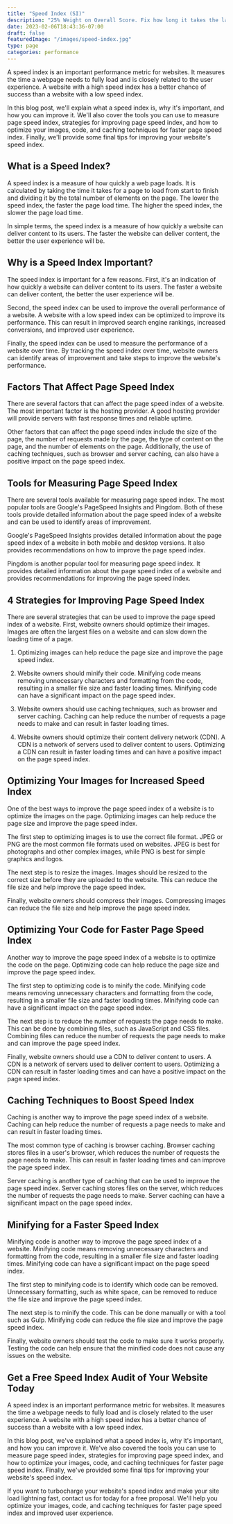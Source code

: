 ```yaml
---
title: "Speed Index (SI)"
description: "25% Weight on Overall Score. Fix how long it takes the largest visible element on the site."
date: 2023-02-06T18:43:36-07:00
draft: false
featuredImage: "/images/speed-index.jpg"
type: page
categories: performance
---
```


A speed index is an important performance metric for websites. It measures the time a webpage needs to fully load and is closely related to the user experience. A website with a high speed index has a better chance of success than a website with a low speed index.

In this blog post, we'll explain what a speed index is, why it's important, and how you can improve it. We'll also cover the tools you can use to measure page speed index, strategies for improving page speed index, and how to optimize your images, code, and caching techniques for faster page speed index. Finally, we'll provide some final tips for improving your website's speed index.

## What is a Speed Index?
A speed index is a measure of how quickly a web page loads. It is calculated by taking the time it takes for a page to load from start to finish and dividing it by the total number of elements on the page. The lower the speed index, the faster the page load time. The higher the speed index, the slower the page load time.

In simple terms, the speed index is a measure of how quickly a website can deliver content to its users. The faster the website can deliver content, the better the user experience will be.

## Why is a Speed Index Important?
The speed index is important for a few reasons. First, it's an indication of how quickly a website can deliver content to its users. The faster a website can deliver content, the better the user experience will be.

Second, the speed index can be used to improve the overall performance of a website. A website with a low speed index can be optimized to improve its performance. This can result in improved search engine rankings, increased conversions, and improved user experience.

Finally, the speed index can be used to measure the performance of a website over time. By tracking the speed index over time, website owners can identify areas of improvement and take steps to improve the website's performance.

## Factors That Affect Page Speed Index
There are several factors that can affect the page speed index of a website. The most important factor is the hosting provider. A good hosting provider will provide servers with fast response times and reliable uptime.

Other factors that can affect the page speed index include the size of the page, the number of requests made by the page, the type of content on the page, and the number of elements on the page. Additionally, the use of caching techniques, such as browser and server caching, can also have a positive impact on the page speed index.

## Tools for Measuring Page Speed Index
There are several tools available for measuring page speed index. The most popular tools are Google's PageSpeed Insights and Pingdom. Both of these tools provide detailed information about the page speed index of a website and can be used to identify areas of improvement.

Google's PageSpeed Insights provides detailed information about the page speed index of a website in both mobile and desktop versions. It also provides recommendations on how to improve the page speed index.

Pingdom is another popular tool for measuring page speed index. It provides detailed information about the page speed index of a website and provides recommendations for improving the page speed index.

## 4 Strategies for Improving Page Speed Index
There are several strategies that can be used to improve the page speed index of a website. First, website owners should optimize their images. Images are often the largest files on a website and can slow down the loading time of a page. 

1. Optimizing images can help reduce the page size and improve the page speed index.

2. Website owners should minify their code. Minifying code means removing unnecessary characters and formatting from the code, resulting in a smaller file size and faster loading times. Minifying code can have a significant impact on the page speed index.

3. Website owners should use caching techniques, such as browser and server caching. Caching can help reduce the number of requests a page needs to make and can result in faster loading times.

4. Website owners should optimize their content delivery network (CDN). A CDN is a network of servers used to deliver content to users. Optimizing a CDN can result in faster loading times and can have a positive impact on the page speed index.

## Optimizing Your Images for Increased Speed Index
One of the best ways to improve the page speed index of a website is to optimize the images on the page. Optimizing images can help reduce the page size and improve the page speed index.

The first step to optimizing images is to use the correct file format. JPEG or PNG are the most common file formats used on websites. JPEG is best for photographs and other complex images, while PNG is best for simple graphics and logos.

The next step is to resize the images. Images should be resized to the correct size before they are uploaded to the website. This can reduce the file size and help improve the page speed index.

Finally, website owners should compress their images. Compressing images can reduce the file size and help improve the page speed index.

## Optimizing Your Code for Faster Page Speed Index
Another way to improve the page speed index of a website is to optimize the code on the page. Optimizing code can help reduce the page size and improve the page speed index.

The first step to optimizing code is to minify the code. Minifying code means removing unnecessary characters and formatting from the code, resulting in a smaller file size and faster loading times. Minifying code can have a significant impact on the page speed index.

The next step is to reduce the number of requests the page needs to make. This can be done by combining files, such as JavaScript and CSS files. Combining files can reduce the number of requests the page needs to make and can improve the page speed index.

Finally, website owners should use a CDN to deliver content to users. A CDN is a network of servers used to deliver content to users. Optimizing a CDN can result in faster loading times and can have a positive impact on the page speed index.

## Caching Techniques to Boost Speed Index
Caching is another way to improve the page speed index of a website. Caching can help reduce the number of requests a page needs to make and can result in faster loading times.

The most common type of caching is browser caching. Browser caching stores files in a user's browser, which reduces the number of requests the page needs to make. This can result in faster loading times and can improve the page speed index.

Server caching is another type of caching that can be used to improve the page speed index. Server caching stores files on the server, which reduces the number of requests the page needs to make. Server caching can have a significant impact on the page speed index.

## Minifying for a Faster Speed Index
Minifying code is another way to improve the page speed index of a website. Minifying code means removing unnecessary characters and formatting from the code, resulting in a smaller file size and faster loading times. Minifying code can have a significant impact on the page speed index.

The first step to minifying code is to identify which code can be removed. Unnecessary formatting, such as white space, can be removed to reduce the file size and improve the page speed index.

The next step is to minify the code. This can be done manually or with a tool such as Gulp. Minifying code can reduce the file size and improve the page speed index.

Finally, website owners should test the code to make sure it works properly. Testing the code can help ensure that the minified code does not cause any issues on the website.

## Get a Free Speed Index Audit of Your Website Today
A speed index is an important performance metric for websites. It measures the time a webpage needs to fully load and is closely related to the user experience. A website with a high speed index has a better chance of success than a website with a low speed index.

In this blog post, we've explained what a speed index is, why it's important, and how you can improve it. We've also covered the tools you can use to measure page speed index, strategies for improving page speed index, and how to optimize your images, code, and caching techniques for faster page speed index. Finally, we've provided some final tips for improving your website's speed index.

If you want to turbocharge your website's speed index and make your site load lightning fast, contact us for today for a free proposal. We'll help you optimize your images, code, and caching techniques for faster page speed index and improved user experience.